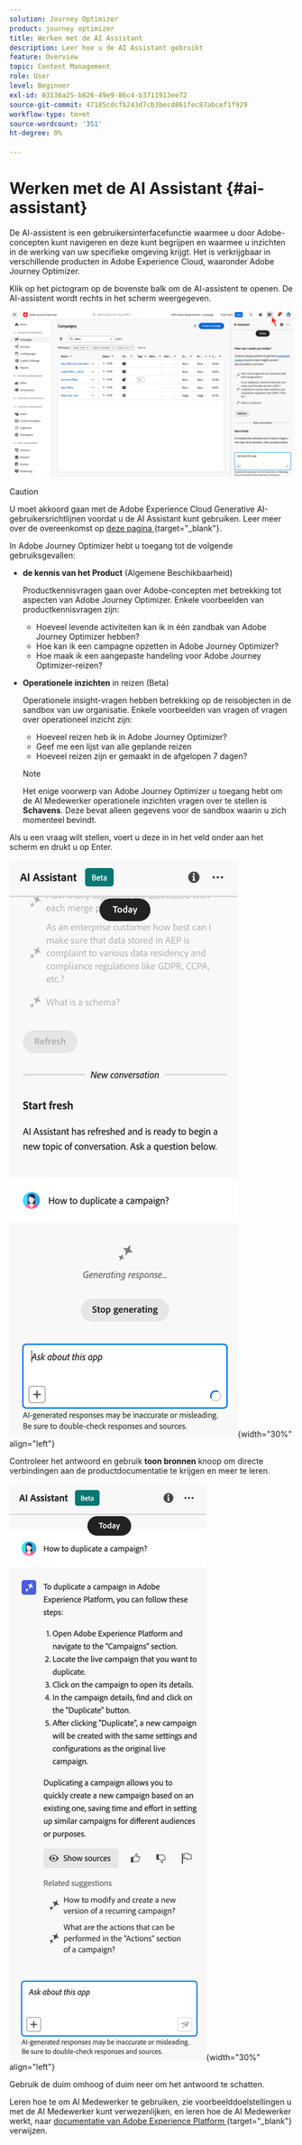 ```yaml
---
solution: Journey Optimizer
product: journey optimizer
title: Werken met de AI Assistant
description: Leer hoe u de AI Assistant gebruikt
feature: Overview
topic: Content Management
role: User
level: Beginner
exl-id: 03136a25-b826-49e9-86c4-b3711913ee72
source-git-commit: 47185cdcfb243d7cb3becd861fec87abcef1f929
workflow-type: tm+mt
source-wordcount: '351'
ht-degree: 0%

---
```


# Werken met de AI Assistant {#ai-assistant}

De AI-assistent is een gebruikersinterfacefunctie waarmee u door Adobe-concepten kunt navigeren en deze kunt begrijpen en waarmee u inzichten in de werking van uw specifieke omgeving krijgt. Het is verkrijgbaar in verschillende producten in Adobe Experience Cloud, waaronder Adobe Journey Optimizer.

Klik op het pictogram op de bovenste balk om de AI-assistent te openen. De AI-assistent wordt rechts in het scherm weergegeven.

![](assets/do-not-localize/ai-assistant-open.png)


>[!CAUTION]
>
>U moet akkoord gaan met de Adobe Experience Cloud Generative AI-gebruikersrichtlijnen voordat u de AI Assistant kunt gebruiken. Leer meer over de overeenkomst op [ deze pagina ](https://experienceleague.adobe.com/en/docs/experience-platform/ai-assistant/home) {target="_blank"}.

In Adobe Journey Optimizer hebt u toegang tot de volgende gebruiksgevallen:

* **de kennis van het Product** (Algemene Beschikbaarheid)

  Productkennisvragen gaan over Adobe-concepten met betrekking tot aspecten van Adobe Journey Optimizer. Enkele voorbeelden van productkennisvragen zijn:

   * Hoeveel levende activiteiten kan ik in één zandbak van Adobe Journey Optimizer hebben?
   * Hoe kan ik een campagne opzetten in Adobe Journey Optimizer?
   * Hoe maak ik een aangepaste handeling voor Adobe Journey Optimizer-reizen?


* **Operationele inzichten** in reizen (Beta)

  Operationele insight-vragen hebben betrekking op de reisobjecten in de sandbox van uw organisatie. Enkele voorbeelden van vragen of vragen over operationeel inzicht zijn:

   * Hoeveel reizen heb ik in Adobe Journey Optimizer?
   * Geef me een lijst van alle geplande reizen
   * Hoeveel reizen zijn er gemaakt in de afgelopen 7 dagen?

  >[!NOTE]
  >
  >Het enige voorwerp van Adobe Journey Optimizer u toegang hebt om de AI Medewerker operationele inzichten vragen over te stellen is **Schavens**. Deze bevat alleen gegevens voor de sandbox waarin u zich momenteel bevindt.


Als u een vraag wilt stellen, voert u deze in in het veld onder aan het scherm en drukt u op Enter.

![](assets/do-not-localize/ai-assistant-ask.png){width="30%" align="left"}

Controleer het antwoord en gebruik **toon bronnen** knoop om directe verbindingen aan de productdocumentatie te krijgen en meer te leren.

![](assets/do-not-localize/ai-assistant-answer.png){width="30%" align="left"}

Gebruik de duim omhoog of duim neer om het antwoord te schatten.

Leren hoe te om AI Medewerker te gebruiken, zie voorbeelddoelstellingen u met de AI Medewerker kunt verwezenlijken, en leren hoe de AI Medewerker werkt, naar [ documentatie van Adobe Experience Platform ](https://experienceleague.adobe.com/en/docs/experience-platform/ai-assistant/home) {target="_blank"} verwijzen.
